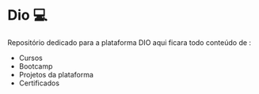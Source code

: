 # Dio :computer: 

Repositório dedicado para a plataforma DIO aqui ficara todo conteúdo de :

- Cursos 
- Bootcamp
- Projetos da plataforma
- Certificados
